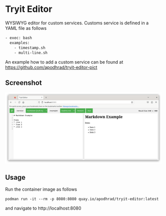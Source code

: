 # Tryit Editor

WYSIWYG editor for custom services. Customs service is defined in a YAML file as follows
	
    - exec: bash
      examples:
        - timestamp.sh
        - multi-line.sh

An example how to add a custom service can be found at https://github.com/apodhrad/tryit-editor-pict

## Screenshot

![Screenshot of tryit-editor](./screenshot.png)

## Usage
Run the container image as follows

    podman run -it --rm -p 8080:8080 quay.io/apodhrad/tryit-editor:latest

and navigate to http://localhost:8080
